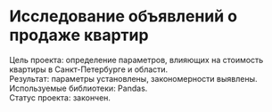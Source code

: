 # Исследование объявлений о продаже квартир
Цель проекта: определение параметров, влияющих на стоимость квартиры в Санкт-Петербурге и области.  
Результат: параметры установлены, закономерности выявлены.  
Используемые библиотеки: Pandas.  
Статус проекта: закончен.
